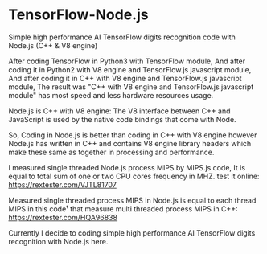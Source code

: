 # TensorFlow-Node.js
Simple high performance AI TensorFlow digits recognition code with Node.js (C++ &amp; V8 engine)

After coding TensorFlow in Python3 with TensorFlow module,
And after coding it in Python2 with V8 engine and TensorFlow.js javascript module,
And after coding it in C++ with V8 engine and TensorFlow.js javascript module,
The result was "C++ with V8 engine and TensorFlow.js javascript module" has most speed and less hardware resources usage.

Node.js is C++ with V8 engine: The V8 interface between C++ and JavaScript is used by the native code bindings that come with Node.

So, Coding in Node.js is better than coding in C++ with V8 engine however Node.js has written in C++ and contains V8 engine library headers which make these same as together in processing and performance.

I measured single threaded Node.js process MIPS by MIPS.js code, It is equal to total sum of one or two CPU cores frequency in MHZ.
test it online:
https://rextester.com/VJTL81707

Measured single threaded process MIPS in Node.js is equal to each thread MIPS in this code¹ that measure multi threaded process MIPS in C++:
https://rextester.com/HQA96838

Currently I decide to coding simple high performance AI TensorFlow digits recognition with Node.js here.

